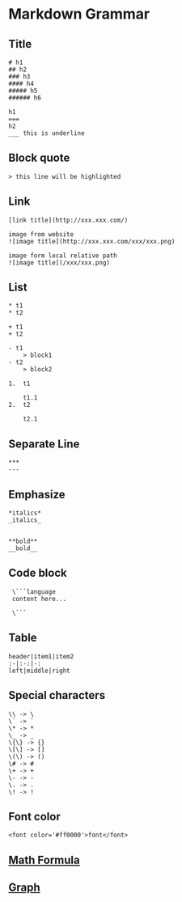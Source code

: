 # Markdown Grammar

## Title

```markup
# h1
## h2
### h3
#### h4
##### h5
###### h6

h1
===
h2
___ this is underline
```

## Block quote

```markup
> this line will be highlighted
```

## Link

```markup
[link title](http://xxx.xxx.com/)

image from website
![image title](http://xxx.xxx.com/xxx/xxx.png)

image form local relative path
![image title](/xxx/xxx.png)
```

## List

```markup
* t1
* t2

+ t1
+ t2

- t1
    > block1
- t2
    > block2

1.  t1

    t1.1
2.  t2

    t2.1
```

## Separate Line

```markup
***
---
```

## Emphasize

```markup
*italics*
_italics_


**bold**
__bold__
```

## Code block

```markup
 \```language
 content here...

 \```
```

## Table

```markup
header|item1|item2
:-|:-:|-:
left|middle|right
```

## Special characters

```markup
\\ -> \
\` -> `
\* -> *
\_ -> _
\{\} -> {}
\[\] -> []
\(\) -> ()
\# -> #
\+ -> +
\- -> -
\. -> .
\! -> !
```

## Font color

```markup
<font color='#ff0000'>font</font>
```

## [Math Formula](/usage/katex.md)

## [Graph](/usage/mermaid.md)